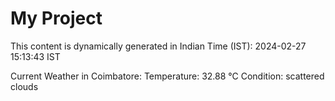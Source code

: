 # My Project

This content is dynamically generated in Indian Time (IST): 2024-02-27 15:13:43 IST


Current Weather in Coimbatore:
Temperature: 32.88 °C
Condition: scattered clouds
